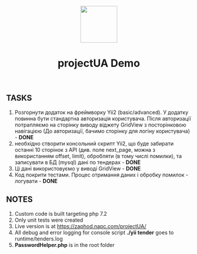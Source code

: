 <p align="center">
    <a href="https://github.com/yiisoft" target="_blank">
        <img src="https://avatars0.githubusercontent.com/u/993323" height="100px">
    </a>
    <h1 align="center">projectUA Demo</h1>
    <br>
</p>

TASKS
------------
1. Розгорнути додаток на фреймворку Yii2 (basic/advanced). У додатку повинна бути стандартна авторизація користувача. Після авторизації потрапляємо на сторінку виводу віджету GridView з посторінковою навігацією (До авторизації, бачимо сторінку для логіну користувача) - **DONE**
2. необхідно створити консольний скрипт Yii2, що буде забирати останні 10 сторінок з API (див. поле next_page, можна з використанням offset, limit), обробляти (в тому числі помилки), та записувати в БД (mysql) дані по тендерах - **DONE**
3. Ці дані використовуємо у виводі GridView - **DONE**
4. Код покрити тестами. Процес отримання даних і обробку помилок - логувати - **DONE**

NOTES
------------
1. Custom code is built targeting php 7.2
2. Only unit tests were created
3. Live version is at https://zaphod.napc.com/projectUA/
4. All debug and error logging for console script **./yii tender** goes to runtime/tenders.log
5. **PasswordHelper.php** is in the root folder